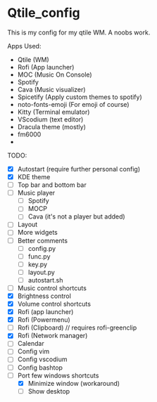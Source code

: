# Qtile_config
This is my config for my qtile WM. A noobs work.

Apps Used:
- Qtile (WM)
- Rofi (App launcher)
- MOC (Music On Console)
- Spotify 
- Cava (Music visualizer)
- Spicetify (Apply custom themes to spotify)
- noto-fonts-emoji (For emoji of course)
- Kitty (Terminal emulator)
- VScodium (text editor)
- Dracula theme (mostly)
- fm6000
- 

TODO:

- [x] Autostart (require further personal config) 
- [x] KDE theme 
- [ ] Top bar and bottom bar
- [ ] Music player
  - [ ] Spotify
  - [ ] MOCP
  - [ ] Cava (it's not a player but added) 
- [ ] Layout
- [ ] More widgets
- [ ] Better comments
  - [ ] config.py
  - [ ] func.py
  - [ ] key.py
  - [ ] layout.py
  - [ ] autostart.sh 
- [ ] Music control shortcuts
- [x] Brightness control
- [x] Volume control shortcuts
- [x] Rofi (app launcher)
- [x] Rofi (Powermenu)
- [ ] Rofi (Clipboard)  //  requires rofi-greenclip 
- [x] Rofi (Network manager)
- [ ] Calendar
- [ ] Config vim
- [ ] Config vscodium
- [ ] Config bashtop
- [ ] Port few windows shortcuts
  - [x] Minimize window (workaround)
  - [ ] Show desktop   
